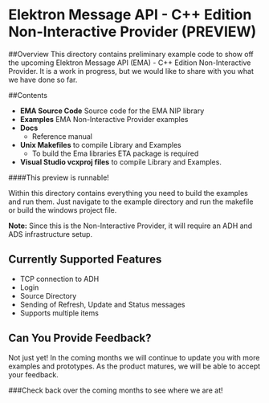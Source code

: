 # Elektron Message API - C++ Edition Non-Interactive Provider (PREVIEW)
 

##Overview
This directory contains preliminary example code to show off the upcoming Elektron Message API (EMA) - C++ Edition Non-Interactive Provider. It is a work in progress, but we would like to share with you what we have done so far. 

##Contents

- **EMA Source Code** Source code for the EMA NIP library
- **Examples** EMA Non-Interactive Provider examples
- **Docs**
  - Reference manual
- **Unix Makefiles** to compile Library and Examples
	- To build the Ema libraries ETA package is required
- **Visual Studio vcxproj files** to compile Library and Examples.
	


####This preview is runnable!  

Within this directory contains everything you need to build the examples and run them.  Just navigate to the example directory and run the makefile or build the windows project file.

**Note:** Since this is the Non-Interactive Provider, it will require an ADH and ADS infrastructure setup.

## Currently Supported Features
- TCP connection to ADH
- Login
- Source Directory
- Sending of Refresh, Update and Status messages
- Supports multiple items


## Can You Provide Feedback?
Not just yet!  In the coming months we will continue to update you with more examples and prototypes. As the product matures, we will be able to accept your feedback. 

###Check back over the coming months to see where we are at!




